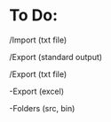 # To Do:

/Import (txt file)

/Export (standard output)

/Export (txt file)

-Export (excel)

-Folders (src, bin)
